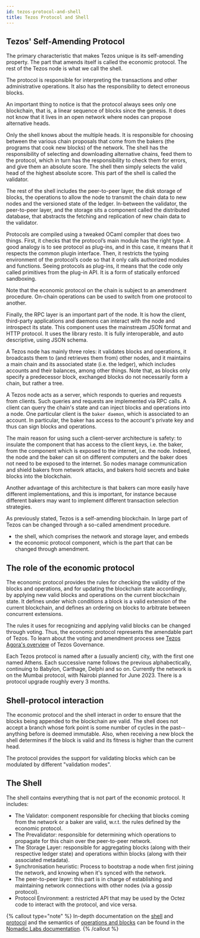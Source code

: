 ```yaml
---
id: tezos-protocol-and-shell
title: Tezos Protocol and Shell
---
```


## Tezos' Self-Amending Protocol

The primary characteristic that makes Tezos unique is its self-amending property. The part that amends itself is called the economic protocol. The rest of the Tezos node is what we call the shell.

The protocol is responsible for interpreting the transactions and other administrative operations. It also has the responsibility to detect erroneous blocks.

An important thing to notice is that the protocol always sees only one blockchain, that is, a linear sequence of blocks since the genesis. It does not know that it lives in an open network where nodes can propose alternative heads.

Only the shell knows about the multiple heads. It is responsible for choosing between the various chain proposals that come from the bakers (the programs that cook new blocks) of the network. The shell has the responsibility of selecting and downloading alternative chains, feed them to the protocol, which in turn has the responsibility to check them for errors, and give them an absolute score. The shell then simply selects the valid head of the highest absolute score. This part of the shell is called the validator.

The rest of the shell includes the peer-to-peer layer, the disk storage of blocks, the operations to allow the node to transmit the chain data to new nodes and the versioned state of the ledger. In-between the validator, the peer-to-peer layer, and the storage sits a component called the distributed database, that abstracts the fetching and replication of new chain data to the validator.

Protocols are compiled using a tweaked OCaml compiler that does two things. First, it checks that the protocol’s main module has the right type. A good analogy is to see protocol as plug-ins, and in this case, it means that it respects the common plugin interface. Then, it restricts the typing environment of the protocol’s code so that it only calls authorized modules and functions. Seeing protocols as plug-ins, it means that the code only called primitives from the plug-in API. It is a form of statically enforced sandboxing.

Note that the economic protocol on the chain is subject to an amendment procedure. On-chain operations can be used to switch from one protocol to another. 

Finally, the RPC layer is an important part of the node. It is how the client, third-party applications and daemons can interact with the node and introspect its state. This component uses the mainstream JSON format and HTTP protocol. It uses the library resto. It is fully interoperable, and auto descriptive, using JSON schema.

A Tezos node has mainly three roles: it validates blocks and operations,
it broadcasts them to (and retrieves them from) other nodes, and it
maintains a main chain and its associated state (i.e. the ledger), which
includes accounts and their balances, among other things. Note that, as
blocks only specify a predecessor block, exchanged blocks do not
necessarily form a chain, but rather a tree.

A Tezos node acts as a server, which responds to queries and requests
from clients. Such queries and requests are implemented via RPC
calls. A client can query the chain's state and can inject blocks and operations into a
node. One particular client is the `baker daemon`, which is
associated to an account. In particular, the baker has access to the
account's private key and thus can sign blocks and operations.

The main reason for using such a client-server architecture is safety:
to insulate the component that has access to the client keys, i.e. the
baker, from the component which is exposed to the internet, i.e. the
node. Indeed, the node and the baker can sit on different computers and
the baker does not need to be exposed to the internet. So nodes manage
communication and shield bakers from network attacks, and bakers hold
secrets and bake blocks into the blockchain.

Another advantage of this architecture is that bakers can more easily
have different implementations, and this is important, for instance
because different bakers may want to implement different transaction
selection strategies.

As previously stated, Tezos is a self-amending blockchain. In large part of Tezos can
be changed through a so-called amendment procedure.

-   the shell, which comprises the network and storage layer, and embeds
-   the economic protocol component, which is the part that can be
    changed through amendment.

## The role of the economic protocol

The economic protocol provides the rules for checking the validity of the blocks and operations, and for updating the blockchain state accordingly, by applying new valid blocks and operations on the current blockchain state. It defines under which conditions a block is a valid extension of the current blockchain, and defines an ordering on blocks to arbitrate between concurrent extensions.

The rules it uses for recognizing and applying valid blocks can be changed through voting. Thus, the economic protocol represents the amendable part of Tezos. To learn about the voting and amendment process see [Tezos Agora's overview](https://www.tezosagora.org/learn) of Tezos Governance. 

Each Tezos protocol is named after a (usually ancient) city, with the first one named Athens. Each successive name follows the previous alphabectically, continuing to Babylon, Carthage, Delphi and so on. Currently the network is on the Mumbai protocol, with Nairobi planned for June 2023. There is a protocol upgrade roughly every 3 months. 

## Shell-protocol interaction 

The economic protocol and the shell interact in order to
ensure that the blocks being appended to the blockchain are valid. The shell does not accept a branch whose fork point is some number of cycles in the past--anything before is deemed immutable. Also, when receiving a new block the shell determines if the block is valid and its fitness is higher than the current head. 

The protocol provides the support for validating blocks which can be
modulated by different "validation modes".


## The Shell 

The shell contains everything that is not part of the economic protocol. It includes: 

- The Validator: component responsible for checking that blocks coming from the network or a baker are valid, w.r.t. the rules defined by the economic protocol.
- The Prevalidator: responsible for determining which operations to propagate for this chain over the peer-to-peer network.
- The Storage Layer: responsible for aggregating blocks (along with their respective ledger state) and operations within blocks (along with their associated metadata).
- Synchronisation heuristic: Process to bootstrap a node when first joining the network, and knowing when it's synced with the network. 
- The peer-to-peer layer: this part is in charge of establishing and maintaining network connections with other nodes (via a gossip protocol).
- Protocol Environment: a restricted API that may be used by the Octez code to interact with the protocol, and vice versa.


{% callout type="note" %}
In-depth documentation on the [shell](https://tezos.gitlab.io/shell/the_big_picture.html) and [protocol](https://tezos.gitlab.io/active/protocol.html) and the semantics of [operations and blocks](https://tezos.gitlab.io/active/blocks_ops.html) can be found in the [Nomadic Labs documentation](https://tezos.gitlab.io/index.html). 
{% /callout %}

